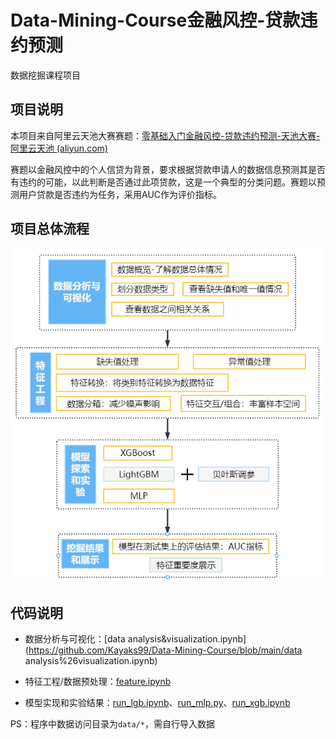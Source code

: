 # Data-Mining-Course金融风控-贷款违约预测

数据挖掘课程项目

## 项目说明

本项目来自阿里云天池大赛赛题：[零基础入门金融风控-贷款违约预测-天池大赛-阿里云天池 (aliyun.com)](https://tianchi.aliyun.com/competition/entrance/531830/information)

赛题以金融风控中的个人信贷为背景，要求根据贷款申请人的数据信息预测其是否有违约的可能，以此判断是否通过此项贷款，这是一个典型的分类问题。赛题以预测用户贷款是否违约为任务，采用AUC作为评价指标。

## 项目总体流程

![process](pictures/process.png)

## 代码说明

- 数据分析与可视化：[data analysis&visualization.ipynb](https://github.com/Kayaks99/Data-Mining-Course/blob/main/data analysis%26visualization.ipynb)

- 特征工程/数据预处理：[feature.ipynb](https://github.com/Kayaks99/Data-Mining-Course/blob/main/feature.ipynb)
- 模型实现和实验结果：[run_lgb.ipynb](https://github.com/Kayaks99/Data-Mining-Course/blob/main/run_lgb.ipynb)、[run_mlp.py](https://github.com/Kayaks99/Data-Mining-Course/blob/main/run_mlp.py)、[run_xgb.ipynb](https://github.com/Kayaks99/Data-Mining-Course/blob/main/run_xgb.ipynb)

PS：程序中数据访问目录为`data/*`，需自行导入数据

